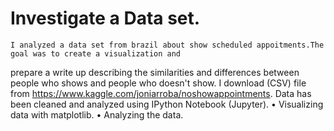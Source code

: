# Investigate a Data set.
	I analyzed a data set from brazil about show scheduled appoitments.The goal was to create a visualization and 
prepare a write up describing the similarities and differences between people who shows and people who doesn't show.
        I download (CSV) file from https://www.kaggle.com/joniarroba/noshowappointments. Data has been cleaned and analyzed using 
     IPython Notebook (Jupyter).
    • Visualizing data with matplotlib. • Analyzing the data.
